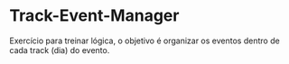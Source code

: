 # Track-Event-Manager
Exercício para treinar lógica, o objetivo é organizar os eventos dentro de cada track (dia) do evento.
